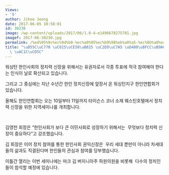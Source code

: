 ```yaml
---
Views:
- '5'
author: Jihee Jeong
date: 2017-06-05 10:58:01
id: 30230
image: /wp-content/uploads/2017/06/1.0-4-e1496678275701.jpg
imagef: 2017-06-30230.jpg
permalink: /%ed%95%9c%ec%9d%b8-%ec%a0%95%ec%b9%98%eb%a0%a5-%ec%8b%a0%ec%9e%a5-%ed%92%80%eb%bf%8c%eb%a6%ac%eb%8c%80%ed%9a%8c-%ea%b0%9c%ec%b5%9c/
title: "\uD55C\uC778 \uC815\uCE58\uB825 \uC2E0\uC7A5 \uD480\uBFCC\uB9AC\uB300\uD68C\
  \ \uAC1C\uCD5C"
---
```


워싱턴 한인사회의 정치력 신장을 위해서는 유권자로서 각종 투표에 적극 참여해야 한다는 인식이 날로 확산되고 있습니다.

그리고 그 중심에는 지난 수년간 한인 정치신장에 앞장서 온 워싱턴지구 한인연합회가 있습니다.

올해도 한인연합회는 오는 10일부터 11일까지 타이슨스 코너 소재 웨스틴호텔에서 정치력 신장을 위한 지역세미나를 개최합니다.

&nbsp;

김영천 회장은 “한인사회가 보다 큰 이민사회로 성장하기 위해서는  무엇보다 정치력 신장이 중요하다”고 강조했습니다.

김 회장은 이어 정치 참여를 통한 한인사회 권익신장은  우리 세대 뿐만이 아니라 차세대들의 삶과도 직결된다며 한인들의 관심과 참여를 당부했습니다.

이틀간 열리는 이번 세미나에는 마크 김 버지니아주 하원의원을 비롯해  다수의 정치인들이 참석할 예정에 있습니다.

&nbsp;